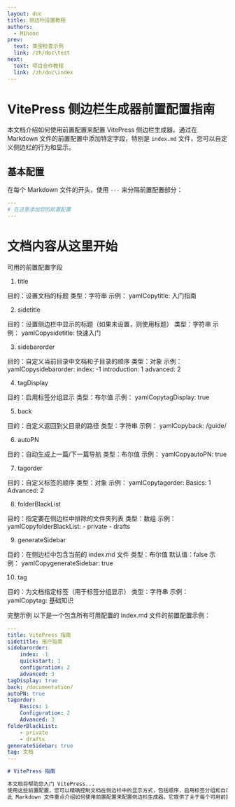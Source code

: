 ```yaml
---
layout: doc
title: 侧边栏设置教程
authors:
  - M1hono
prev:
  text: 类型检查示例
  link: /zh/doc\test
next:
  text: 项目合作教程
  link: /zh/doc\index
---
```


# VitePress 侧边栏生成器前置配置指南

本文档介绍如何使用前置配置来配置 VitePress 侧边栏生成器。通过在 Markdown 文件的前置配置中添加特定字段，特别是 `index.md` 文件，您可以自定义侧边栏的行为和显示。

## 基本配置

在每个 Markdown 文件的开头，使用 `---` 来分隔前置配置部分：

```yaml
---
# 在这里添加您的前置配置
---
```

# 文档内容从这里开始

可用的前置配置字段

1. title

目的：设置文档的标题
类型：字符串
示例：
yamlCopytitle: 入门指南


2. sidetitle

目的：设置侧边栏中显示的标题（如果未设置，则使用标题）
类型：字符串
示例：
yamlCopysidetitle: 快速入门


3. sidebarorder

目的：自定义当前目录中文档和子目录的顺序
类型：对象
示例：
yamlCopysidebarorder:
    index: -1
    introduction: 1
    advanced: 2


4. tagDisplay

目的：启用标签分组显示
类型：布尔值
示例：
yamlCopytagDisplay: true


5. back

目的：自定义返回到父目录的路径
类型：字符串
示例：
yamlCopyback: /guide/


6. autoPN

目的：自动生成上一篇/下一篇导航
类型：布尔值
示例：
yamlCopyautoPN: true


7. tagorder

目的：自定义标签的顺序
类型：对象
示例：
yamlCopytagorder:
    Basics: 1
    Advanced: 2


8. folderBlackList

目的：指定要在侧边栏中排除的文件夹列表
类型：数组
示例：
yamlCopyfolderBlackList:
    - private
    - drafts


9. generateSidebar

目的：在侧边栏中包含当前的 index.md 文件
类型：布尔值
默认值：false
示例：
yamlCopygenerateSidebar: true


10. tag

目的：为文档指定标签（用于标签分组显示）
类型：字符串
示例：
yamlCopytag: 基础知识


完整示例
以下是一个包含所有可用配置的 index.md 文件的前置配置示例：

```yaml
---
title: VitePress 指南
sidetitle: 用户指南
sidebarorder:
    index: -1
    quickstart: 1
    configuration: 2
    advanced: 3
tagDisplay: true
back: /documentation/
autoPN: true
tagorder:
    Basics: 1
    Configuration: 2
    Advanced: 3
folderBlackList:
    - private
    - drafts
generateSidebar: true
tag: 文档
---
```

```md
# VitePress 指南

本文档将帮助您入门 VitePress...
使用这些前置配置，您可以精确控制文档在侧边栏中的显示方式，包括顺序，启用标签分组和自动生成导航等高级功能。
此 Markdown 文件重点介绍如何使用前置配置来配置侧边栏生成器。它提供了关于每个可用前置配置字段的详细信息。
```
